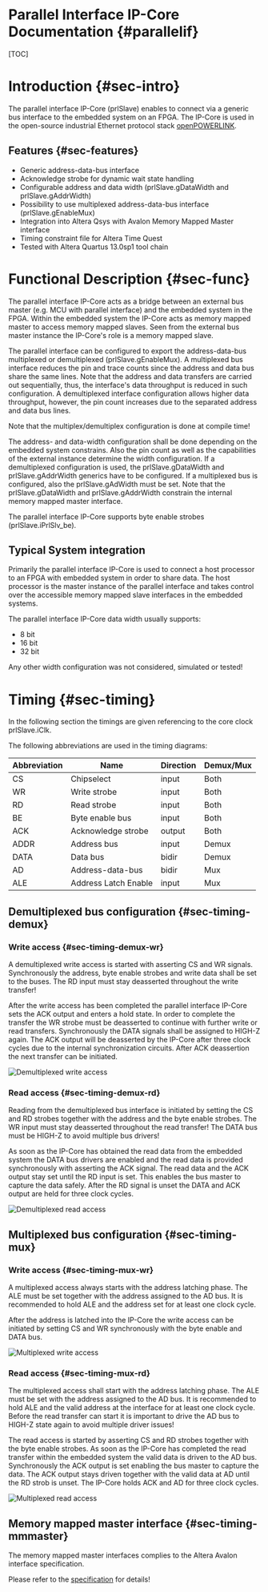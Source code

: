 Parallel Interface IP-Core Documentation {#parallelif}
========================================

[TOC]

# Introduction {#sec-intro}

The parallel interface IP-Core (prlSlave) enables to connect via a generic bus
interface to the embedded system on an FPGA. The IP-Core is used in the open-source
industrial Ethernet protocol stack
[openPOWERLINK](http://sourceforge.net/projects/openpowerlink).

## Features {#sec-features}

* Generic address-data-bus interface
* Acknowledge strobe for dynamic wait state handling
* Configurable address and data width (prlSlave.gDataWidth and prlSlave.gAddrWidth)
* Possibility to use multiplexed address-data-bus interface (prlSlave.gEnableMux)
* Integration into Altera Qsys with Avalon Memory Mapped Master interface
* Timing constraint file for Altera Time Quest
* Tested with Altera Quartus 13.0sp1 tool chain

# Functional Description {#sec-func}

The parallel interface IP-Core acts as a bridge between an external bus master
(e.g. MCU with parallel interface) and the embedded system in the FPGA.
Within the embedded system the IP-Core acts as memory mapped master to access
memory mapped slaves. Seen from the external bus master instance the IP-Core's
role is a memory mapped slave.

The parallel interface can be configured to export the address-data-bus
multiplexed or demultiplexed (prlSlave.gEnableMux).
A multiplexed bus interface reduces the pin and trace counts since the address
and data bus share the same lines. Note that the address and data transfers are
carried out sequentially, thus, the interface's data throughput is reduced in
such configuration.
A demultiplexed interface configuration allows higher data throughput, however,
the pin count increases due to the separated address and data bus lines.

Note that the multiplex/demultiplex configuration is done at compile time!

The address- and data-width configuration shall be done depending on the
embedded system constrains. Also the pin count as well as the capabilities of
the external instance determine the width configuration.
If a demultiplexed configuration is used, the prlSlave.gDataWidth and
prlSlave.gAddrWidth generics have to be configured. If a multiplexed bus is
configured, also the prlSlave.gAdWidth must be set.
Note that the prlSlave.gDataWidth and prlSlave.gAddrWidth constrain the internal
memory mapped master interface.

The parallel interface IP-Core supports byte enable strobes (prlSlave.iPrlSlv_be).

## Typical System integration

Primarily the parallel interface IP-Core is used to connect a host processor to
an FPGA with embedded system in order to share data. The host processor is the
master instance of the parallel interface and takes control over the accessible
memory mapped slave interfaces in the embedded systems.

The parallel interface IP-Core data width usually supports:
* 8 bit
* 16 bit
* 32 bit

Any other width configuration was not considered, simulated or tested!

# Timing {#sec-timing}

In the following section the timings are given referencing to the core clock
prlSlave.iClk.

The following abbreviations are used in the timing diagrams:

Abbreviation    | Name                  | Direction | Demux/Mux
--------------- | --------------------- | --------- | ---------------
CS              | Chipselect            | input     | Both
WR              | Write strobe          | input     | Both
RD              | Read strobe           | input     | Both
BE              | Byte enable bus       | input     | Both
ACK             | Acknowledge strobe    | output    | Both
ADDR            | Address bus           | input     | Demux
DATA            | Data bus              | bidir     | Demux
AD              | Address-data-bus      | bidir     | Mux
ALE             | Address Latch Enable  | input     | Mux

## Demultiplexed bus configuration {#sec-timing-demux}

### Write access {#sec-timing-demux-wr}

A demultiplexed write access is started with asserting CS and WR signals.
Synchronously the address, byte enable strobes and write data shall be set to
the buses. The RD input must stay deasserted throughout the write transfer!

After the write access has been completed the parallel interface IP-Core sets
the ACK output and enters a hold state. In order to complete the transfer the
WR strobe must be deasserted to continue with further write or read transfers.
Synchronously the DATA signals shall be assigned to HIGH-Z again. The ACK output
will be deasserted by the IP-Core after three clock cycles due to the internal
synchronization circuits. After ACK deassertion the next transfer can be initiated.

![](../wavedrom/parallelif_wr.svg "Demultiplexed write access")

### Read access {#sec-timing-demux-rd}

Reading from the demultiplexed bus interface is initiated by setting the CS and
RD strobes together with the address and the byte enable strobes. The WR input
must stay deasserted throughout the read transfer! The DATA bus must be HIGH-Z
to avoid multiple bus drivers!

As soon as the IP-Core has obtained the read data from the embedded system the
DATA bus drivers are enabled and the read data is provided synchronously with
asserting the ACK signal.
The read data and the ACK output stay set until the RD input is set. This
enables the bus master to capture the data safely. After the RD signal is unset
the DATA and ACK output are held for three clock cycles.

![](../wavedrom/parallelif_rd.svg "Demultiplexed read access")

## Multiplexed bus configuration {#sec-timing-mux}

### Write access {#sec-timing-mux-wr}

A multiplexed access always starts with the address latching phase. The ALE must
be set together with the address assigned to the AD bus. It is recommended to
hold ALE and the address set for at least one clock cycle.

After the address is latched into the IP-Core the write access can be initiated
by setting CS and WR synchronously with the byte enable and DATA bus.

![](../wavedrom/parallelif_mplx_wr.svg "Multiplexed write access")

### Read access {#sec-timing-mux-rd}

The multiplexed access shall start with the address latching phase. The ALE must
be set with the address assigned to the AD bus. It is recommended to hold ALE
and the valid address at the interface for at least one clock cycle. Before
the read transfer can start it is important to drive the AD bus to HIGH-Z state
again to avoid multiple driver issues!

The read access is started by asserting CS and RD strobes together with the
byte enable strobes. As soon as the IP-Core has completed the read transfer
within the embedded system the valid data is driven to the AD bus. Synchronously
the ACK output is set enabling the bus master to capture the data.
The ACK output stays driven together with the valid data at AD until the RD
strob is unset. The IP-Core holds ACK and AD for three clock cycles.

![](../wavedrom/parallelif_mplx_rd.svg "Multiplexed read access")

## Memory mapped master interface {#sec-timing-mmmaster}

The memory mapped master interfaces complies to the Altera Avalon interface
specification.

Please refer to the [specification](http://www.altera.com/literature/manual/mnl_avalon_spec.pdf)
for details!
